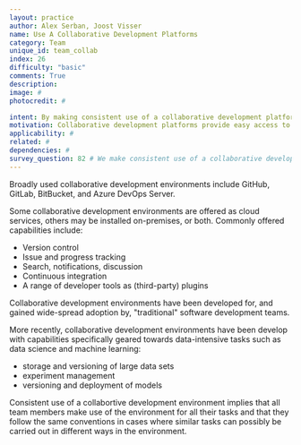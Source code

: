 ```yaml
---
layout: practice
author: Alex Serban, Joost Visser
name: Use A Collaborative Development Platforms
category: Team
unique_id: team_collab
index: 26
difficulty: "basic"
comments: True
description:
image: #
photocredit: #

intent: By making consistent use of a collaborative development platform teams can work together more effectively. #
motivation: Collaborative development platforms provide easy access to data, code, information, and tools. They also help teams to keep each other informed, reach and record decisions, and work together asynchronously or remotely. #
applicability: #
related: #
dependencies: #
survey_question: 82 # We make consistent use of a collaborative development platform.
---
```


Broadly used collaborative development environments include GitHub, GitLab, BitBucket, and Azure DevOps Server.

Some collaborative development environments are offered as cloud services, others may be installed on-premises, or both. Commonly offered capabilities include:
- Version control
- Issue and progress tracking
- Search, notifications, discussion
- Continuous integration
- A range of developer tools as (third-party) plugins

Collaborative development environments have been developed for, and gained wide-spread adoption by, "traditional" software development teams.

More recently, collaborative development environments have been develop with capabilities specifically geared towards data-intensive tasks such as data science and machine learning:
- storage and versioning of large data sets
- experiment management
- versioning and deployment of models

Consistent use of a collabortive development environment implies that all team members make use of the environment for all their tasks and that they follow the same conventions in cases where similar tasks can possibly be carried out in different ways in the environment.